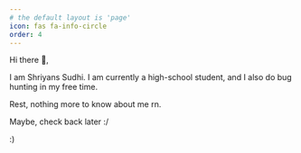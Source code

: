```yaml
---
# the default layout is 'page'
icon: fas fa-info-circle
order: 4
---
```


<!-- > Add Markdown syntax content to file `_tabs/about.md`{: .filepath } and it will show up on this page.
{: .prompt-tip } -->


Hi there 👋,

I am Shriyans Sudhi. I am currently a high-school student, and I also do bug hunting in my free time.

Rest, nothing more to know about me rn.

Maybe, check back later :/

:)